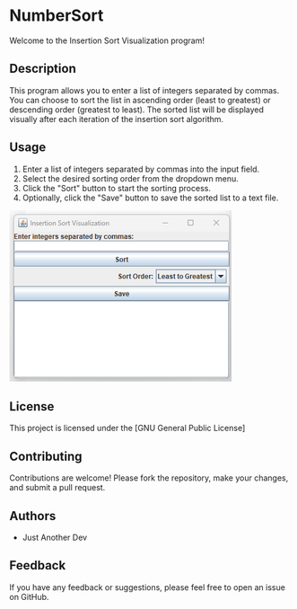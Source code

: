 # NumberSort

Welcome to the Insertion Sort Visualization program!

## Description

This program allows you to enter a list of integers separated by commas. You can choose to sort the list in ascending order (least to greatest) or descending order (greatest to least). The sorted list will be displayed visually after each iteration of the insertion sort algorithm.

## Usage

1. Enter a list of integers separated by commas into the input field.
2. Select the desired sorting order from the dropdown menu.
3. Click the "Sort" button to start the sorting process.
4. Optionally, click the "Save" button to save the sorted list to a text file.

![Insertion Sort Visualization](HomeScreen.png)

## License

This project is licensed under the [GNU General Public License]

## Contributing

Contributions are welcome! Please fork the repository, make your changes, and submit a pull request.

## Authors

- Just Another Dev

## Feedback

If you have any feedback or suggestions, please feel free to open an issue on GitHub.
